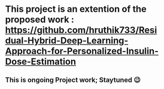 # This project is an extention of the proposed work : https://github.com/hruthik733/Residual-Hybrid-Deep-Learning-Approach-for-Personalized-Insulin-Dose-Estimation
## This is ongoing Project work; Staytuned 😉
